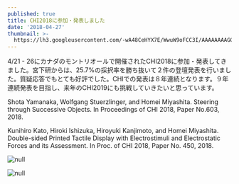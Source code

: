 ```yaml
---
published: true
title: CHI2018に参加・発表しました
date: '2018-04-27'
thumbnail: >-
  https://lh3.googleusercontent.com/-wA48CeHYX7E/WwuW9oFCC3I/AAAAAAAAGOY/HcZYSGrZijIsbkKEAZ_teT67Kbt-p2SIwCLcBGAs/chi2018.jpg
---
```

4/21 - 26にカナダのモントリオールで開催されたCHI2018に参加・発表してきました。宮下研からは、25.7%の採択率を勝ち抜いて２件の登壇発表を行いました。質疑応答でもとても好評でした。CHIでの発表は８年連続となります。９年連続発表を目指し、来年のCHI2019にも挑戦していきたいと思っています。

Shota Yamanaka, Wolfgang Stuerzlinger, and Homei Miyashita. Steering through Successive Objects. In Proceedings of CHI 2018, Paper No.603, 2018. 

Kunihiro Kato, Hiroki Ishizuka, Hiroyuki Kanjimoto, and Homei Miyashita. Double-sided Printed Tactile Display with Electrostimuli and Electrostatic Forces and its Assessment. In Proc. of CHI 2018, Paper No. 450, 2018.

![null](https://lh3.googleusercontent.com/-4mGmU2jdo-E/WwuXm5SRFaI/AAAAAAAAGOk/XYrbQhNkpJod73BpfVeDpHT8CFmuKsj_QCLcBGAs/yamanaka.jpg)

![null](https://lh3.googleusercontent.com/-aCbiCff0cAQ/WwuXzF1rHjI/AAAAAAAAGOs/UsKIP7vF28wXR-4cWBU2nHPjiLoUI9WTwCLcBGAs/kato.jpg)
